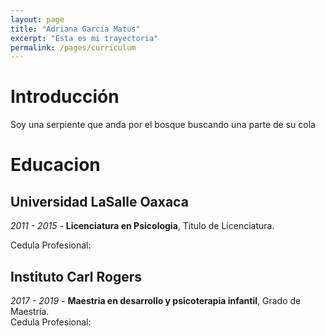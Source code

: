 ```yaml
---
layout: page
title: "Adriana García Matus"
excerpt: "Esta es mi trayectoria"
permalink: /pages/curriculum
---
```


# Introducción
Soy una serpiente que anda por el bosque buscando una parte de su cola

# Educacion
## Universidad LaSalle Oaxaca 
*2011 - 2015* - **Licenciatura en Psicologia**, Titulo de Licenciatura.   

Cedula Profesional: 

## Instituto Carl Rogers
*2017 - 2019* - **Maestria en desarrollo y psicoterapia infantil**, Grado de Maestría.  
Cedula Profesional: 

